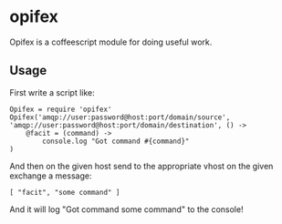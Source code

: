 opifex
======

Opifex is a coffeescript module for doing useful work.

Usage
-----

First write a script like:

	Opifex = require 'opifex'
	Opifex('amqp://user:password@host:port/domain/source', 'amqp://user:password@host:port/domain/destination', () ->
		@facit = (command) ->
			console.log "Got command #{command}"
	)


And then on the given host send to the appropriate vhost on the given exchange a message:

	[ "facit", "some command" ]

And it will log "Got command some command" to the console!

